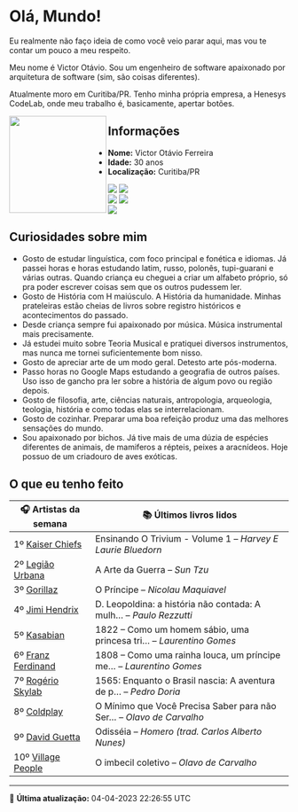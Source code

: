# Olá, Mundo!

Eu realmente não faço ideia de como você veio parar aqui, mas vou te contar um pouco a meu respeito.

Meu nome é Victor Otávio. Sou um engenheiro de software apaixonado por arquitetura de software (sim, são coisas diferentes).

Atualmente moro em Curitiba/PR. Tenho minha própria empresa, a Henesys CodeLab, onde meu trabalho é, basicamente, apertar botões.

<img align="left" src="https://github.com/vctrtvfrrr/vctrtvfrrr/raw/master/octocat.png" alt="" width="175" />

## Informações

- **Nome:** Victor Otávio Ferreira
- **Idade:** 30 anos
- **Localização:** Curitiba/PR

[![](https://img.shields.io/badge/LinkedIn-victorotavio-blue)](https://www.linkedin.com/in/victorotavio/) [![](https://img.shields.io/badge/Twitter-@vctrtvfrrr-blue)](https://twitter.com/vctrtvfrrr)  
[![](https://img.shields.io/badge/GitHub-vctrtvfrrr-24292e)](https://github.com/vctrtvfrrr) [![](https://img.shields.io/badge/GitLab-vctrtvfrrr-ec5d16)](https://gitlab.com/vctrtvfrrr)  
[![](https://img.shields.io/badge/Email-victor@otavioferreira.com.br-red)](mailto:victor@otavioferreira.com.br)  

## Curiosidades sobre mim

-   Gosto de estudar linguística, com foco principal e fonética e idiomas. Já passei horas e horas estudando latim, russo, polonês, tupi-guarani e várias outras. Quando criança eu cheguei a criar um alfabeto próprio, só pra poder escrever coisas sem que os outros pudessem ler.
-   Gosto de História com H maiúsculo. A História da humanidade. Minhas prateleiras estão cheias de livros sobre registro históricos e acontecimentos do passado.
-   Desde criança sempre fui apaixonado por música. Música instrumental mais precisamente.
-   Já estudei muito sobre Teoria Musical e pratiquei diversos instrumentos, mas nunca me tornei suficientemente bom nisso.
-   Gosto de apreciar arte de um modo geral. Detesto arte pós-moderna.
-   Passo horas no Google Maps estudando a geografia de outros países. Uso isso de gancho pra ler sobre a história de algum povo ou região depois.
-   Gosto de filosofia, arte, ciências naturais, antropologia, arqueologia, teologia, história e como todas elas se interrelacionam.
-   Gosto de cozinhar. Preparar uma boa refeição produz uma das melhores sensações do mundo.
-   Sou apaixonado por bichos. Já tive mais de uma dúzia de espécies diferentes de animais, de mamiferos a répteis, peixes a aracnídeos. Hoje possuo de um criadouro de aves exóticas.


## O que eu tenho feito

|                       🎧 Artistas da semana                        |                      📚 Últimos livros lidos                      |
|--------------------------------------------------------------------|-------------------------------------------------------------------|
| 1º [Kaiser Chiefs](https://www.last.fm/music/Kaiser+Chiefs)        | Ensinando O Trivium - Volume 1	–	_Harvey E Laurie Bluedorn_         |
| 2º [Legião Urbana](https://www.last.fm/music/Legi%C3%A3o+Urbana)   | A Arte da Guerra	–	_Sun Tzu_                                        |
| 3º [Gorillaz](https://www.last.fm/music/Gorillaz)                  | O Príncipe	–	_Nicolau Maquiavel_                                    |
| 4º [Jimi Hendrix](https://www.last.fm/music/Jimi+Hendrix)          | D. Leopoldina: a história não contada: A mulh…	–	_Paulo Rezzutti_   |
| 5º [Kasabian](https://www.last.fm/music/Kasabian)                  | 1822 – Como um homem sábio, uma princesa tri…	–	_Laurentino Gomes_  |
| 6º [Franz Ferdinand](https://www.last.fm/music/Franz+Ferdinand)    | 1808 – Como uma rainha louca, um príncipe me…	–	_Laurentino Gomes_  |
| 7º [Rogério Skylab](https://www.last.fm/music/Rog%C3%A9rio+Skylab) | 1565: Enquanto o Brasil nascia: A aventura de p…	–	_Pedro Doria_    |
| 8º [Coldplay](https://www.last.fm/music/Coldplay)                  | O Mínimo que Você Precisa Saber para não Ser…	–	_Olavo de Carvalho_ |
| 9º [David Guetta](https://www.last.fm/music/David+Guetta)          | Odisséia	–	_Homero (trad. Carlos Alberto Nunes)_                    |
| 10º [Village People](https://www.last.fm/music/Village+People)     | O imbecil coletivo	–	_Olavo de Carvalho_                            |


---

🚀 **Última atualização:** 04-04-2023 22:26:55 UTC
